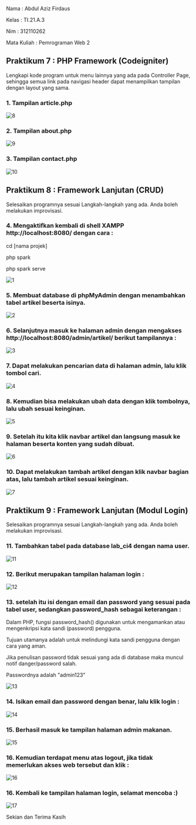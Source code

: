 Nama : Abdul Aziz Firdaus

Kelas : TI.21.A.3

Nim : 312110262

Mata Kuliah : Pemrograman Web 2

<h2> Praktikum 7 : PHP Framework (Codeigniter) </h2>

Lengkapi kode program untuk menu lainnya yang ada pada Controller Page, sehingga semua link pada navigasi header dapat menampilkan tampilan dengan layout yang sama.

<h3> 1. Tampilan article.php </h3>

![8](https://github.com/AzizLike29/Lab7Web/assets/119909214/df5594df-4ee1-42a7-a69e-bd7110355edb)

<h3> 2. Tampilan about.php </h3>

![9](https://github.com/AzizLike29/Lab7Web/assets/119909214/cc191efc-8bd9-4690-a630-f455550b6f51)

<h3> 3. Tampilan contact.php </h3>

![10](https://github.com/AzizLike29/Lab7Web/assets/119909214/528da4fe-7524-4745-bd77-678969a83b6b)

<h2> Praktikum 8 : Framework Lanjutan (CRUD) </h2>

Selesaikan programnya sesuai Langkah-langkah yang ada. Anda boleh melakukan improvisasi.

<h3> 4. Mengaktifkan kembali di shell XAMPP http://localhost:8080/ dengan cara : </h3>

cd [nama projek]

php spark

php spark serve

![1](https://github.com/AzizLike29/Lab7Web/assets/119909214/85443b21-62c6-4349-9d46-7c669968dec2)

<h3> 5. Membuat database di phpMyAdmin dengan menambahkan tabel artikel beserta isinya. </h3>

![2](https://github.com/AzizLike29/Lab7Web/assets/119909214/a784148f-141d-4355-880d-e6c6e44c2e79)

<h3> 6. Selanjutnya masuk ke halaman admin dengan mengakses http://localhost:8080/admin/artikel/ berikut tampilannya : </h3>

![3](https://github.com/AzizLike29/Lab7Web/assets/119909214/c0d84679-211a-44f1-97e8-1b826f5c37a1)

<h3> 7. Dapat melakukan pencarian data di halaman admin, lalu klik tombol cari. </h3>

![4](https://github.com/AzizLike29/Lab7Web/assets/119909214/5362183b-66ac-4ce1-b3fc-e4272562abdf)

<h3> 8. Kemudian bisa melakukan ubah data dengan klik tombolnya, lalu ubah sesuai keinginan. </h3>

![5](https://github.com/AzizLike29/Lab7Web/assets/119909214/2169121c-acea-4f10-af4b-42aabea3dc2d)

<h3> 9. Setelah itu kita klik navbar artikel dan langsung masuk ke halaman beserta konten yang sudah dibuat. </h3>

![6](https://github.com/AzizLike29/Lab7Web/assets/119909214/030caa9c-9936-4122-80c9-a5fed518de5c)

<h3> 10. Dapat melakukan tambah artikel dengan klik navbar bagian atas, lalu tambah artikel sesuai keinginan. </h3>

![7](https://github.com/AzizLike29/Lab7Web/assets/119909214/54f5cf35-ab61-4056-8e03-d7b7f0774db1)

<h2> Praktikum 9 : Framework Lanjutan (Modul Login) </h2>

Selesaikan programnya sesuai Langkah-langkah yang ada. Anda boleh melakukan improvisasi.

<h3> 11. Tambahkan tabel pada database lab_ci4 dengan nama user. </h3>

![11](https://github.com/AzizLike29/Lab7Web/assets/119909214/3efbafc8-b04b-4d23-b773-be1f8a1f9826)

<h3> 12. Berikut merupakan tampilan halaman login : </h3>

![12](https://github.com/AzizLike29/Lab7Web/assets/119909214/7dc61aca-9244-42df-8cc6-26c345225143)

<h3> 13. setelah itu isi dengan email dan password yang sesuai pada tabel user, sedangkan password_hash sebagai keterangan : </h3>

Dalam PHP, fungsi password_hash() digunakan untuk mengamankan atau mengenkripsi kata sandi (password) pengguna.

Tujuan utamanya adalah untuk melindungi kata sandi pengguna dengan cara yang aman.

Jika penulisan password tidak sesuai yang ada di database maka muncul notif danger/password salah.

Passwordnya adalah "admin123"

![13](https://github.com/AzizLike29/Lab7Web/assets/119909214/4cf1f87c-14b1-4545-a979-2c53b7723ba4)

<h3> 14. Isikan email dan password dengan benar, lalu klik login : </h3>

![14](https://github.com/AzizLike29/Lab7Web/assets/119909214/15f7bf40-bfc6-4741-89cd-3d991c8a0b68)

<h3> 15. Berhasil masuk ke tampilan halaman admin makanan. </h3>

![15](https://github.com/AzizLike29/Lab7Web/assets/119909214/399dccda-0412-4188-8bb1-fafc270ed656)

<h3> 16. Kemudian terdapat menu atas logout, jika tidak memerlukan akses web tersebut dan klik : </h3>

![16](https://github.com/AzizLike29/Lab7Web/assets/119909214/9fb4e6a0-4108-4194-9df8-e7e708609ee5)

<h3> 16. Kembali ke tampilan halaman login, selamat mencoba :) </h3>

![17](https://github.com/AzizLike29/Lab7Web/assets/119909214/32ba8b40-6778-4efe-a5ca-ebf03270209d)

<p> Sekian dan Terima Kasih </p>
